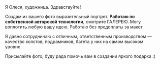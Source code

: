 Я Олеся, художница. Здравствуйте!

Создам из вашего фото выразительный портрет. **Работаю по собственной авторской технологии,** смотрите ГАЛЕРЕЮ. 
Могу воплотить любую вашу идею. Работаю без предоплаты за макет.

Я давно сотрудничаю с отличным, ответственным производством — качество холстов, подрамников, багета у них на самом высоком уровне.

Присылайте фото, буду рада помочь вам в создании яркого подарка :) 